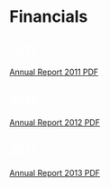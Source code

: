 # Financials

## <font color='white'>2011</font>
[Annual Report 2011 PDF](http://bohdocuments.s3.amazonaws.com/BOH-Annual_Report_2011.pdf)

## <font color='white'>2012</font>
[Annual Report 2012 PDF](https://bohdocuments.s3.amazonaws.com/BOH-Annual_Report_2012.pdf)

## <font color='white'>2013</font>
[Annual Report 2013 PDF](https://bohdocuments.s3.amazonaws.com/BOH-Annual_Report_2013.pdf)
